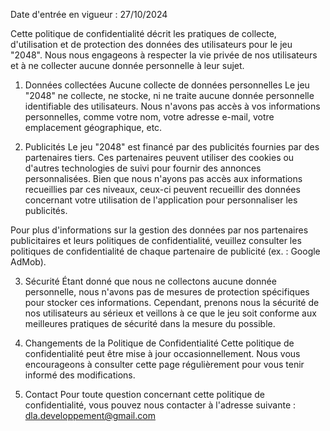 Date d'entrée en vigueur : 27/10/2024

Cette politique de confidentialité décrit les pratiques de collecte, d'utilisation et de protection des données des utilisateurs pour le jeu "2048". Nous nous engageons à respecter la vie privée de nos utilisateurs et à ne collecter aucune donnée personnelle à leur sujet.

1. Données collectées
Aucune collecte de données personnelles
Le jeu "2048" ne collecte, ne stocke, ni ne traite aucune donnée personnelle identifiable des utilisateurs. Nous n'avons pas accès à vos informations personnelles, comme votre nom, votre adresse e-mail, votre emplacement géographique, etc.

2. Publicités
Le jeu "2048" est financé par des publicités fournies par des partenaires tiers. Ces partenaires peuvent utiliser des cookies ou d'autres technologies de suivi pour fournir des annonces personnalisées. Bien que nous n'ayons pas accès aux informations recueillies par ces niveaux, ceux-ci peuvent recueillir des données concernant votre utilisation de l'application pour personnaliser les publicités.

Pour plus d'informations sur la gestion des données par nos partenaires publicitaires et leurs politiques de confidentialité, veuillez consulter les politiques de confidentialité de chaque partenaire de publicité (ex. : Google AdMob).

3. Sécurité
Étant donné que nous ne collectons aucune donnée personnelle, nous n'avons pas de mesures de protection spécifiques pour stocker ces informations. Cependant, prenons nous la sécurité de nos utilisateurs au sérieux et veillons à ce que le jeu soit conforme aux meilleures pratiques de sécurité dans la mesure du possible.

4. Changements de la Politique de Confidentialité
Cette politique de confidentialité peut être mise à jour occasionnellement. Nous vous encourageons à consulter cette page régulièrement pour vous tenir informé des modifications.

5. Contact
Pour toute question concernant cette politique de confidentialité, vous pouvez nous contacter à l'adresse suivante : dla.developpement@gmail.com
